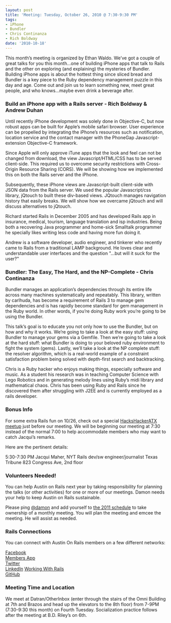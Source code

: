```yaml
---
layout: post
title: 'Meeting: Tuesday, October 26, 2010 @ 7:30-9:30 PM'
tags:
- iPhone
- Bundler
- Chris Continanza
- Rich Boldway
date: '2010-10-18'
---
```

This month’s meeting is organized by Ethan Waldo. We’ve got a couple of great talks for you this month…one of building iPhone apps that talk to Rails and the other on exploring (and explaining) the mysteries of Bundler. Building iPhone apps is about the hottest thing since sliced bread and Bundler is a key piece to the Ruby dependency management puzzle in this day and age. Come out and join us to learn something new, meet great people, and who knows…maybe even drink a beverage after.

### Build an iPhone app with a Rails server - Rich Boldway & Andrew Duhan

Until recently iPhone development was solely done in Objective-C, but now robust apps can be built for Apple’s mobile safari browser. User experience can be propelled by integrating the iPhone’s resources such as notification, location service and the contact manager with the PhoneGap Javascript-extension Objective-C framework.

Since Apple will only approve iTune apps that the look and feel can not be changed from download, the view Javascript/HTML/CSS has to be served client-side. This required us to overcome security restrictions with Cross-Origin Resource Sharing (CORS). We will be showing how we implemented this on both the Rails server and the iPhone.

Subsequently, these iPhone views are Javascript-built client-side with JSON data from the Rails server. We used the popular Javascript/css library, jQtouch to built these div-based views. JQtouch manages navigation history that easily breaks. We will show how we overcame jQtouch and will discuss alternatives to jQtouch.

Richard started Rails in December 2005 and has developed Rails app in insurance, medical, tourism, language translation and isp industries. Being both a recovering Java programmer and home-sick Smalltalk programmer he specially likes writing less code and having more fun doing it.

Andrew is a software developer, audio engineer, and tinkerer who recently came to Rails from a traditional LAMP background. He loves clear and understandable user interfaces and the question "…but will it suck for the user?"

### Bundler: The Easy, The Hard, and the NP-Complete - Chris Continanza

Bundler manages an application’s dependencies through its entire life across many machines systematically and repeatably. This library, written by carlhuda, has become a requirement of Rails 3 to manage gem dependencies and is has rapidly become standard for gem management in the Ruby world. In other words, if you’re doing Ruby work you’re going to be using the Bundler.

This talk’s goal is to educate you not only how to use the Bundler, but on how and why it works. We’re going to take a look at the easy stuff: using Bundler to manage your gems via a Gemfile. Then we’re going to take a look at the hard stuff: what Bundler is doing to your beloved ruby environment to fight the system (gems). Lastly, we’ll take a look at the NP complete stuff: the resolver algorithm, which is a real-world example of a constraint satisfaction problem being solved with depth-first search and backtracking.

Chris is a Ruby hacker who enjoys making things, especially software and music. As a student his research was in teaching Computer Science with Lego Robotics and in generating melody lines using Ruby’s midi library and mathematical chaos. Chris has been using Ruby and Rails since he discovered them after struggling with J2EE and is currently employed as a rails developer.

### Bonus Info

For some extra Rails fun on 10/26, check out a special [HacksHackerATX meetup](http://meetupaustin.hackshackers.com/calendar/15122219/?eventId=15122219) just before our meeting. We will be beginning our meeting at 7:30 instead of the normal 7:00 to help accommodate members who may want to catch Jacqui’s remarks.

Here are the pertinent details:

5:30-7:30 PM Jacqui Maher, NYT Rails dev/sw engineer/journalist Texas Tribune 823 Congress Ave, 2nd floor

### Volunteers Needed!

You can help Austin on Rails next year by taking responsibility for planning the talks (or other activities) for one or more of our meetings. Damon needs your help to keep Austin on Rails sustainable.

Please ping [@damon](http://twitter.com/damon) and add yourself to [the 2011 schedule](http://wiki.github.com/austinonrails/members/2011-meetings) to take ownership of a monthly meeting. You will plan the meeting and emcee the meeting. He will assist as needed.

### Rails Connections

You can connect with Austin On Rails members on a few different networks:

[Facebook](http://www.facebook.com/austinonrails)  
  [Members App](http://members.austinonrails.org)  
 [Twitter](http://twitter.com/austinonrails)  
 [LinkedIn](http://www.linkedin.com/groups?gid=37006) [Working With Rails](http://www.workingwithrails.com/group/4451-austin-on-rails)  
 [GitHub](http://github.com/austinonrails)

### Meeting Time and Location

We meet at Datran/OtherInbox (enter through the stairs of the Omni Building at 7th and Brazos and head up the elevators to the 8th floor) from 7-9PM (7:30-9:30 this month) on Fourth Tuesday. Socialization practice follows after the meeting at B.D. Riley’s on 6th.

